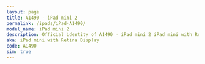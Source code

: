 ```yaml
---
layout: page
title: A1490 - iPad mini 2
permalink: /ipads/iPad-A1490/
model_name: iPad mini 2
description: Official identity of A1490 - iPad mini 2 iPad mini with Retina Display. 3 Best compatible iPad cases for iPad mini 2. 3 Best compatible iPad pens for iPad mini 2. 3 Best compatible iPad chargers for iPad mini 2. 3 Best compatible keyboards for iPad mini 2.
aka: iPad mini with Retina Display
code: A1490
sim: true
---
```

